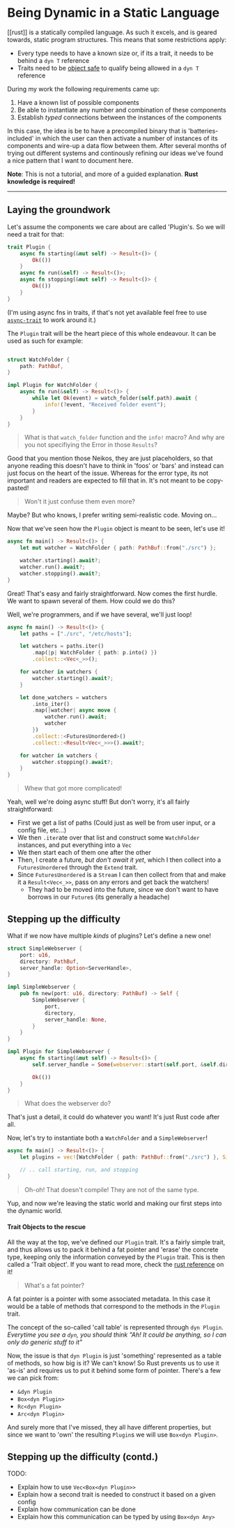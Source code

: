 # Being Dynamic in a Static Language

[[rust]] is a statically compiled language. 
As such it excels, and is geared towards, static program structures.
This means that some restrictions apply:

- Every type needs to have a known size or, if its a trait, it needs to be
  behind a `dyn T` reference
- Traits need to be [object
  safe](https://doc.rust-lang.org/reference/items/traits.html#object-safety) to
  qualify being allowed in a `dyn T` reference

During my work the following requirements came up:

1. Have a known list of possible components
2. Be able to instantiate any number and combination of these components
3. Establish _typed_ connections between the instances of the components

In this case, the idea is be to have a precompiled binary that is
'batteries-included' in which the user can then activate a number of instances
of its components and wire-up a data flow between them. After several months of
trying out different systems and continously refining our ideas we've found a
nice pattern that I want to document here.

**Note**: This is not a tutorial, and more of a guided explanation. __Rust
knowledge is required!__

---

## Laying the groundwork

Let's assume the components we care about are called 'Plugin's. So we will need a trait for that:

```rust
trait Plugin {
    async fn starting(&mut self) -> Result<()> {
        Ok(())
    }
    async fn run(&self) -> Result<()>;
    async fn stopping(&mut self) -> Result<()> {
        Ok(())
    }
}
```
(I'm using async fns in traits, if that's not yet available feel free to use [`async-trait`](https://docs.rs/async-trait) to work around it.)

The `Plugin` trait will be the heart piece of this whole endeavour. It can be used as such for example:

```rust

struct WatchFolder {
    path: PathBuf,
}

impl Plugin for WatchFolder {
    async fn run(&self) -> Result<()> {
        while let Ok(event) = watch_folder(self.path).await {
            info!(?event, "Received folder event");
        }
    }
}
```

> What is that `watch_folder` function and the `info!` macro? And why are you
> not specifiying the Error in those `Results`?

Good that you mention those Neikos, they are just placeholders, so that anyone
reading this doesn't have to think in 'foos' or 'bars' and instead can just
focus on the heart of the issue. Whereas for the error type, its not important
and readers are expected to fill that in. It's not meant to be copy-pasted!


> Won't it just confuse them even more?

Maybe? But who knows, I prefer writing semi-realistic code. Moving on...



Now that we've seen how the `Plugin` object is meant to be seen, let's use it!

```rust
async fn main() -> Result<()> {
    let mut watcher = WatchFolder { path: PathBuf::from("./src") };

    watcher.starting().await?;
    watcher.run().await?;
    watcher.stopping().await?;
}
```

Great! That's easy and fairly straightforward. Now comes the first hurdle. We
want to spawn several of them. How could we do this?

Well, we're programmers, and if we have several, we'll just loop!

```rust
async fn main() -> Result<()> {
    let paths = ["./src", "/etc/hosts"];

    let watchers = paths.iter()
        .map(|p| WatchFolder { path: p.into() })
        .collect::<Vec<_>>();

    for watcher in watchers {
        watcher.starting().await?;
    }

    let done_watchers = watchers
        .into_iter()
        .map(|watcher| async move {
            watcher.run().await; 
            watcher 
        })
        .collect::<FuturesUnordered>()
        .collect::<Result<Vec<_>>>().await?;

    for watcher in watchers {
        watcher.stopping().await?;
    }
}
```

> Whew that got more complicated!

Yeah, well we're doing async stuff! But don't worry, it's all fairly straightforward:

- First we get a list of paths (Could just as well be from user input, or a config file, etc...)
- We then `.iter`ate over that list and construct some `WatchFolder` instances, and put everything into a `Vec`
- We then start each of them one after the other
- Then, I create a future, _but don't await it yet_, which I then collect into a `FuturesUnordered` through the `Extend` trait.
- Since `FuturesUnordered` is a `Stream` I can then collect from that and make
  it a `Result<Vec<_>>`, pass on any errors and get back the watchers!
    - They had to be moved into the future, since we don't want to have borrows in our `Future`s (its generally a headache)


## Stepping up the difficulty

What if we now have multiple _kinds_ of plugins? Let's define a new one!

```rust
struct SimpleWebserver {
    port: u16,
    directory: PathBuf,
    server_handle: Option<ServerHandle>,
}

impl SimpleWebserver {
    pub fn new(port: u16, directory: PathBuf) -> Self {
        SimpleWebserver {
            port, 
            directory, 
            server_handle: None,
        }
    }
}

impl Plugin for SimpleWebserver {
    async fn starting(&mut self) -> Result<()> {
        self.server_handle = Some(webserver::start(self.port, &self.directory).await?);

        Ok(())
    }
}
```

> What does the webserver do?

That's just a detail, it could do whatever you want! It's just Rust code after all.

Now, let's try to instantiate both a `WatchFolder` and a `SimpleWebserver`!

```rust
async fn main() -> Result<()> {
    let plugins = vec![WatchFolder { path: PathBuf::from("./src") }, SimpleWebserver::new(3456, PathBuf::from(".")];

    // .. call starting, run, and stopping
}
```

> Oh-oh! That doesn't compile! They are not of the same type.

Yup, and now we're leaving the static world and making our first steps into the dynamic world.

#### Trait Objects to the rescue

All the way at the top, we've defined our `Plugin` trait. It's a fairly simple
trait, and thus allows us to pack it behind a fat pointer and 'erase' the
concrete type, keeping only the information conveyed by the `Plugin` trait.
This is then called a 'Trait object'. If you want to read more, check the [rust
reference](https://doc.rust-lang.org/reference/types/trait-object.html) on it!

> What's a fat pointer?

A fat pointer is a pointer with some associated metadata. In this case it would
be a table of methods that correspond to the methods in the `Plugin` trait.

The concept of the so-called 'call table' is represented through `dyn Plugin`.
_Everytime you see a `dyn`, you should think "Ah! It could be anything, so I
can only do generic stuff to it"_

Now, the issue is that `dyn Plugin` is just 'something' represented as a table
of methods, so how big is it? We can't know! So Rust prevents us to use it
'as-is' and requires us to put it behind some form of pointer. There's a few we
can pick from:

- `&dyn Plugin`
- `Box<dyn Plugin>`
- `Rc<dyn Plugin>`
- `Arc<dyn Plugin>`

And surely more that I've missed, they all have different properties, but since
we want to 'own' the resulting `Plugin`s we will use `Box<dyn Plugin>`.


## Stepping up the difficulty (contd.)

TODO:

- Explain how to use `Vec<Box<dyn Plugin>>`
- Explain how a second trait is needed to construct it based on a given config
- Explain how communication can be done
- Explain how this communication can be typed by using `Box<dyn Any>`

